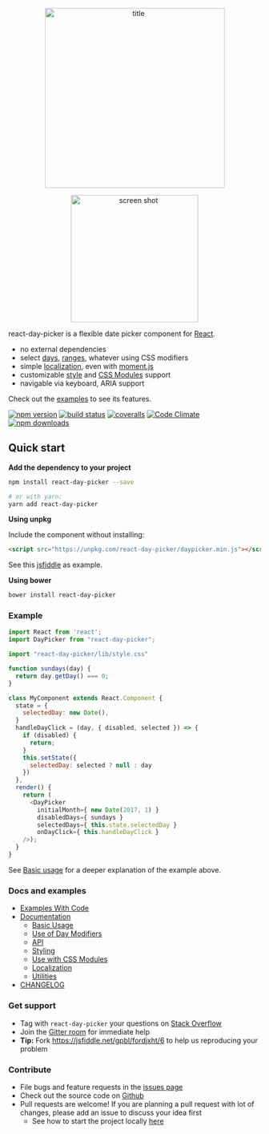 <p align="center">
<img width="359"  style="margin: 0 auto" alt="title" src="https://cloud.githubusercontent.com/assets/120693/17276843/94ad5b62-5734-11e6-9f25-454f50f81122.png">
</p>
<p align="center">
<img width="254" style="margin: 0 auto"  alt="screen shot" src="https://cloud.githubusercontent.com/assets/120693/22856445/3a6b008e-f070-11e6-8ef6-59bbab1c218b.png">
</p>

react-day-picker is a flexible date picker component for [React](https://facebook.github.io/react/).

* no external dependencies
* select [days](http://react-day-picker.js.org/examples?selectable), [ranges](http://react-day-picker.js.org/examples?range), whatever using CSS modifiers
* simple [localization](http://react-day-picker.js.org/examples?localized), even with [moment.js](http://react-day-picker.js.org/examples/?localizedMoment)
* customizable [style](https://github.com/gpbl/react-day-picker/blob/master/src/style.css) and [CSS Modules](http://react-day-picker.js.org/CSSModules.html) support
* navigable via keyboard, ARIA support

Check out the [examples](http://react-day-picker.js.org/examples) to see its features.

[![npm version](https://img.shields.io/npm/v/react-day-picker.svg?style=flat-square)](https://www.npmjs.com/package/react-day-picker)
[![build status](https://img.shields.io/travis/gpbl/react-day-picker/master.svg?style=flat-square)](https://travis-ci.org/gpbl/react-day-picker)
[![coveralls](https://img.shields.io/coveralls/gpbl/react-day-picker.svg?style=flat-square)](https://coveralls.io/r/gpbl/react-day-picker?branch=master)
[![Code Climate](https://img.shields.io/codeclimate/github/gpbl/react-day-picker.svg?style=flat-square)](https://codeclimate.com/github/gpbl/react-day-picker)
[![npm downloads](https://img.shields.io/npm/dm/react-day-picker.svg?style=flat-square)](http://npm-stat.com/charts.html?package=react-day-picker)

## Quick start

**Add the dependency to your project**

```bash
npm install react-day-picker --save

# or with yarn:
yarn add react-day-picker
```

**Using unpkg**

Include the component without installing:

```html
<script src="https://unpkg.com/react-day-picker/daypicker.min.js"></script>
```

See this [jsfiddle](https://jsfiddle.net/gpbl/fordjxht/6) as example.

**Using bower**

```html
bower install react-day-picker
```

### Example

```js
import React from 'react';
import DayPicker from "react-day-picker";

import "react-day-picker/lib/style.css"

function sundays(day) {
  return day.getDay() === 0;
}

class MyComponent extends React.Component {
  state = {
    selectedDay: new Date(),
  }
  handleDayClick = (day, { disabled, selected }) => {
    if (disabled) {
      return;
    }
    this.setState({ 
      selectedDay: selected ? null : day 
    })
  },
  render() {
    return (
      <DayPicker
        initialMonth={ new Date(2017, 1) }
        disabledDays={ sundays }
        selectedDays={ this.state.selectedDay }
        onDayClick={ this.handleDayClick }
    />);
  }
}
```

See [Basic usage](http://react-day-picker.js.org/Basic.html) for a deeper explanation of the example above.

### Docs and examples

* [Examples With Code](http://react-day-picker.js.org/examples)
* [Documentation](http://react-day-picker.js.org)
    * [Basic Usage](http://react-day-picker.js.org/Basic.html)
    * [Use of Day Modifiers](http://react-day-picker.js.org/Modifiers.html)
    * [API](http://react-day-picker.js.org/API.html)
    * [Styling](http://react-day-picker.js.org/Styling.html)
    * [Use with CSS Modules](http://react-day-picker.js.org/CSSModules.html)
    * [Localization](http://react-day-picker.js.org/Localization.html)
    * [Utilities](http://react-day-picker.js.org/Utilities.html)
* [CHANGELOG](https://github.com/gpbl/react-day-picker/blob/master/CHANGELOG.md)

### Get support

* Tag with `react-day-picker` your questions on [Stack Overflow](http://stackoverflow.com/questions/tagged/react-day-picker?sort=newest)
* Join the [Gitter room](https://gitter.im/gpbl/react-day-picker) for immediate help
* **Tip:** Fork https://jsfiddle.net/gpbl/fordjxht/6 to help us reproducing your problem

### Contribute

* File bugs and feature requests in the [issues page](https://github.com/gpbl/react-day-picker/issues)
* Check out the source code on [Github](https://github.com/gpbl/react-day-picker)
* Pull requests are welcome! If you are planning a pull request with lot of changes, please add an issue to discuss your idea first
  * See how to start the project locally [here](http://react-day-picker.js.org/Contributing.html)

